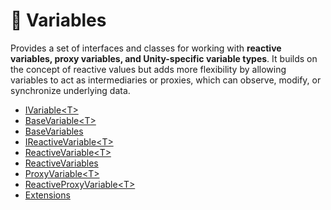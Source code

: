 # 🧩 Variables

Provides a set of interfaces and classes for working with **reactive variables, proxy variables, and Unity-specific
variable types**. It builds on the concept of reactive values but adds more flexibility by allowing variables to act as
intermediaries or proxies, which can observe, modify, or synchronize underlying data.

- [IVariable&lt;T&gt;](IVariable.md) <!-- + -->
- [BaseVariable&lt;T&gt;](BaseVariable.md) <!-- + -->
- [BaseVariables](BaseVariables.md) <!-- + -->
- [IReactiveVariable&lt;T&gt;](IReactiveVariable.md) <!-- + -->
- [ReactiveVariable&lt;T&gt;](ReactiveVariable.md) <!-- + -->
- [ReactiveVariables](ReactiveVariables) <!-- + -->
- [ProxyVariable&lt;T&gt;](ProxyVariable.md)
- [ReactiveProxyVariable&lt;T&gt;](ReactiveProxyVariable.md)
- [Extensions](Extensions.md)
